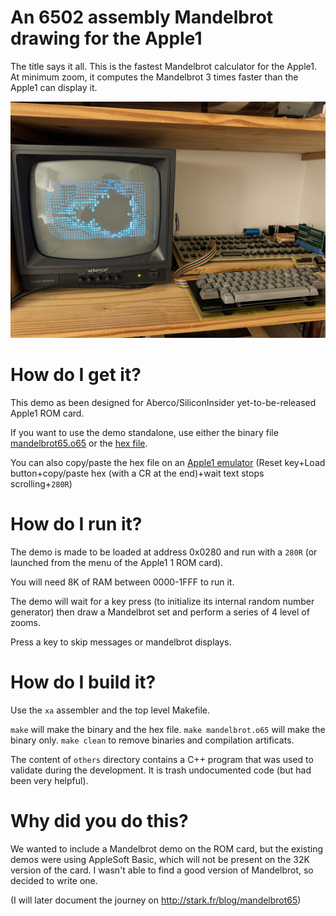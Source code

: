 # An 6502 assembly Mandelbrot drawing for the Apple1

The title says it all. This is the fastest Mandelbrot calculator for the Apple1. At minimum zoom, it computes the Mandelbrot 3 times faster than the Apple1 can display it.

![Mandelbrot 65](images/Mandelbrot1.jpg)

# How do I get it?

This demo as been designed for Aberco/SiliconInsider yet-to-be-released Apple1 ROM card.

If you want to use the demo standalone, use either the binary file [mandelbrot65.o65](mandelbrot65.o65) or the [hex file](mandelbrot65.hex).

You can also copy/paste the hex file on an [Apple1 emulator](https://www.scullinsteel.com/apple1/) (Reset key+Load button+copy/paste hex (with a CR at the end)+wait text stops scrolling+``280R``)

# How do I run it?

The demo is made to be loaded at address 0x0280 and run with a ``280R`` (or launched from the menu of the Apple1 1 ROM card).

You will need 8K of RAM between 0000-1FFF to run it.

The demo will wait for a key press (to initialize its internal random number generator) then draw a Mandelbrot set and perform a series of 4 level of zooms.

Press a key to skip messages or mandelbrot displays.

# How do I build it?

Use the ``xa`` assembler and the top level Makefile.

``make`` will make the binary and the hex file.
``make mandelbrot.o65`` will make the binary only.
``make clean`` to remove binaries and compilation artificats.

The content of ``others`` directory contains a C++ program that was used to validate during the development. It is trash undocumented code (but had been very helpful).

# Why did you do this?

We wanted to include a Mandelbrot demo on the ROM card, but the existing demos were using AppleSoft Basic, which will not be present on the 32K version of the card. I wasn't able to find a good version of Mandelbrot, so decided to write one.

(I will later document the journey on http://stark.fr/blog/mandelbrot65)
